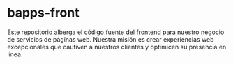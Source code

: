 # bapps-front
Este repositorio alberga el código fuente del frontend para nuestro negocio de servicios de páginas web. Nuestra misión es crear experiencias web excepcionales que cautiven a nuestros clientes y optimicen su presencia en línea.

